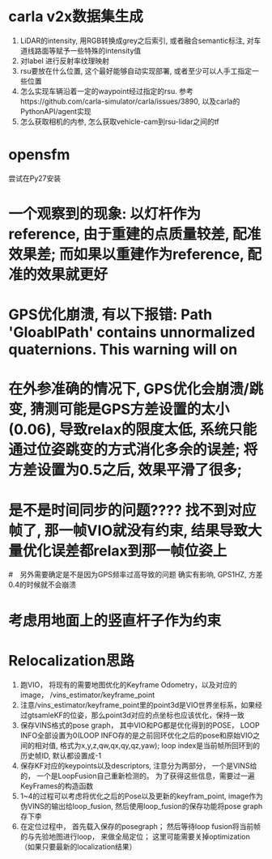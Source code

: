 # carla v2x数据集生成
1. LiDAR的intensity, 用RGB转换成grey之后索引, 或者融合semantic标注, 对车道线路面等赋予一些特殊的intensity值
2. 对label 进行反射率纹理映射
3. rsu要放在什么位置, 这个最好能够自动实现部署, 或者至少可以人手工指定一些位置
4. 怎么实现车辆沿着一定的waypoint经过指定的rsu. 参考https://github.com/carla-simulator/carla/issues/3890, 以及carla的PythonAPI/agent实现
5. 怎么获取相机的内参, 怎么获取vehicle-cam到rsu-lidar之间的tf

# opensfm
尝试在Py27安装

# 一个观察到的现象: 以灯杆作为reference, 由于重建的点质量较差, 配准效果差; 而如果以重建作为reference, 配准的效果就更好

# GPS优化崩溃, 有以下报错:  Path 'GloablPath' contains unnormalized quaternions. This warning will on
# 在外参准确的情况下, GPS优化会崩溃/跳变, 猜测可能是GPS方差设置的太小(0.06), 导致relax的限度太低, 系统只能通过位姿跳变的方式消化多余的误差; 将方差设置为0.5之后, 效果平滑了很多; 
# 是不是时间同步的问题???? 找不到对应帧了, 那一帧VIO就没有约束, 结果导致大量优化误差都relax到那一帧位姿上

#　另外需要确定是不是因为GPS频率过高导致的问题
确实有影响, GPS1HZ, 方差0.4的时候就不会崩溃
# 考虑用地面上的竖直杆子作为约束

# Relocalization思路
1. 跑VIO， 将现有的需要地图优化的Keyframe Odometry，以及对应的image， /vins_estimator/keyframe_point
2. 注意/vins_estimator/keyframe_point里的point3d是VIO世界坐标系，如果经过gtsamleKF的位姿，那么point3d对应的点坐标也应该优化，保持一致
3. 保存VINS格式的pose graph， 其中VIO和PG都是优化得到的POSE， LOOP INFO全部设置为0(LOOP INFO存的是之前回环优化之后的pose和原始VIO之间的相对值, 格式为x,y,z,qw,qx,qy,qz,yaw); loop index是当前帧所回环到的历史帧ID, 默认都设置成-1
4. 保存KF对应的keypoints以及descriptors, 注意分为两部分， 一个是VINS给的， 一个是LoopFusion自己重新检测的。 为了获得这些信息，需要过一遍KeyFrames的构造函数
5. 1~4的过程可以考虑将优化之后的Pose以及更新的keyfram_point, image作为伪VINS的输出给loop_fusion, 然后使用loop_fusion的保存功能将pose graph存下李
6. 在定位过程中， 首先载入保存的posegraph； 然后等待loop fusion将当前帧的与先验地图进行loop， 来做全局定位； 这里可能需要关掉optimization（如果只要最新的localization结果）